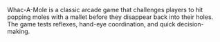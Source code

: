 Whac-A-Mole is a classic arcade game that challenges players to hit popping moles with a mallet before they disappear back into their holes. The game tests reflexes, hand-eye coordination, and quick decision-making.
